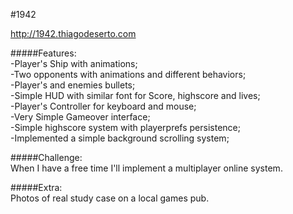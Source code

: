 #1942

http://1942.thiagodeserto.com

#####Features:  
-Player's Ship with animations;  
-Two opponents with animations and different behaviors;  
-Player's and enemies bullets;  
-Simple HUD with similar font for Score, highscore and lives;  
-Player's Controller for keyboard and mouse;  
-Very Simple Gameover interface;  
-Simple highscore system with playerprefs persistence;  
-Implemented a simple background scrolling system;  
  
#####Challenge:  
When I have a free time I'll implement a multiplayer online system.  
  
#####Extra:  
Photos of real study case on a local games pub.  
